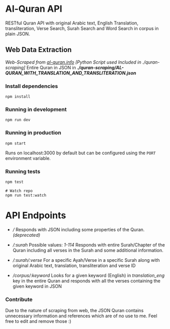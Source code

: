 # Al-Quran API
RESTful Quran API with original Arabic text, English Translation, transliteration, Verse Search, Surah Search and Word Search in corpus in plain JSON.
 
## Web Data Extraction
*Web-Scraped from [al-quran.info](https://al-quran.info) [Python Script used Included in ./quran-scraping]*
Entire Quran in JSON in ***./quran-scraping/AL-QURAN_WITH_TRANSLATION_AND_TRANSLITERATION.json***

### Install dependencies

  

```
npm install
```

  

### Running in development

  

```
npm run dev
```

  

### Running in production

  

```
npm start
```

  

Runs on localhost:3000 by default but can be configured using the `PORT` environment variable.

  

### Running tests

 

```
npm test

# Watch repo
npm run test:watch
```
# API Endpoints

 - */*
 Responds with JSON including some properties of the Quran. *(deprecated)*
 
 - */:surah*
 Possible values: *1-114*
 Responds with entire Surah/Chapter of the Quran including all verses in the Surah and some additional information.
 
 - */:surah/:verse*
For a specific Ayah/Verse in a specific Surah along with original Arabic text, translation, transliteration and verse ID
 - */corpus/:keyword*
 Looks for a given keyword (English) in *translation_eng* key in the entire Quran and responds with all the verses containing the given keyword in JSON

### Contribute
Due to the nature of scraping from web, the JSON Quran contains unnecessary information and references which are of no use to me. Feel free to edit and remove those :)